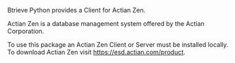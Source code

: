 Btrieve Python provides a Client for Actian Zen.

Actian Zen is a database management system offered by the Actian Corporation. 

To use this package an Actian Zen Client or Server must be installed locally.  To download Actian Zen visit https://esd.actian.com/product.
